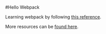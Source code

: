 #Hello Webpack

Learning webpack by following [this reference](http://zhaoda.net/webpack-handbook/index.html).

More resources can be [found here](http://webpack.github.io/docs/list-of-tutorials.html).
